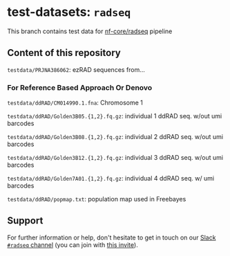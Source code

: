 # test-datasets: `radseq`

This branch contains test data for [nf-core/radseq](blah) pipeline

## Content of this repository

`testdata/PRJNA386062`: ezRAD sequences from...

### For Reference Based Approach Or Denovo

`testdata/ddRAD/CM014990.1.fna`: Chromosome 1 

`testdata/ddRAD/Golden3B05.{1,2}.fq.gz`: individual 1 ddRAD seq. w/out umi barcodes

`testdata/ddRAD/Golden3B08.{1,2}.fq.gz`: individual 2 ddRAD seq. w/out umi barcodes

`testdata/ddRAD/Golden3B12.{1,2}.fq.gz`: individual 3 ddRAD seq. w/out umi barcodes

`testdata/ddRAD/Golden7A01.{1,2}.fq.gz`: individual 4 ddRAD seq. w/ umi barcodes

`testdata/ddRAD/popmap.txt`: population map used in Freebayes 

## Support

For further information or help, don't hesitate to get in touch on our [Slack `#radseq` channel](https://nfcore.slack.com/channels/radseq) (you can join with [this invite](https://nf-co.re/join/slack)).
